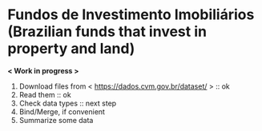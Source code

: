 # Fundos de Investimento Imobiliários (Brazilian funds that invest in property and land)

**< Work in progress >**

1. Download files from < https://dados.cvm.gov.br/dataset/ > :: ok 
2. Read them  :: ok
3. Check data types :: next step
4. Bind/Merge, if convenient
5. Summarize some data
